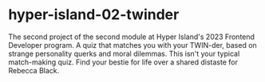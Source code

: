 # hyper-island-02-twinder
The second project of the second module at Hyper Island's 2023 Frontend Developer program. 
A quiz that matches you with your TWIN-der, based on strange personality querks and moral dilemmas.
This isn't your typical match-making quiz. Find your bestie for life over a shared distaste for Rebecca Black.
